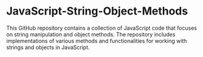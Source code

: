 # JavaScript-String-Object-Methods
This GitHub repository contains a collection of JavaScript code that focuses on string manipulation and object methods. The repository includes implementations of various methods and functionalities for working with strings and objects in JavaScript.


